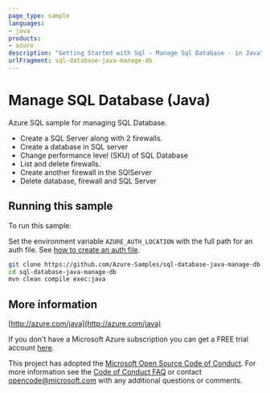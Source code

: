 ```yaml
---
page_type: sample
languages:
- java
products:
- azure
description: "Getting Started with Sql - Manage Sql Database - in Java"
urlFragment: sql-database-java-manage-db
---
```


# Manage SQL Database (Java)

Azure SQL sample for managing SQL Database.

- Create a SQL Server along with 2 firewalls.
- Create a database in SQL server
- Change performance level (SKU) of SQL Database
- List and delete firewalls.
- Create another firewall in the SQlServer
- Delete database, firewall and SQL Server
 

## Running this sample

To run this sample:

Set the environment variable `AZURE_AUTH_LOCATION` with the full path for an auth file. See [how to create an auth file](https://github.com/Azure/azure-libraries-for-java/blob/master/AUTH.md).

```bash
git clone https://github.com/Azure-Samples/sql-database-java-manage-db.git
cd sql-database-java-manage-db
mvn clean compile exec:java
```

## More information

[http://azure.com/java](http://azure.com/java)

If you don't have a Microsoft Azure subscription you can get a FREE trial account [here](http://go.microsoft.com/fwlink/?LinkId=330212).

This project has adopted the [Microsoft Open Source Code of Conduct](https://opensource.microsoft.com/codeofconduct/). For more information see the [Code of Conduct FAQ](https://opensource.microsoft.com/codeofconduct/faq/) or contact [opencode@microsoft.com](mailto:opencode@microsoft.com) with any additional questions or comments.
